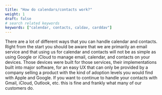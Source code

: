 ```yaml
---
title: "How do calendars/contacts work?"
weight: 1
draft: false
# search related keywords
keywords: ["calendar, contacts, caldav, carddav"]
---
```


There are a lot of different ways that you can handle calendar and contacts. Right from the start you should be aware that we are primarily an email service and that using us for calendar and contacts will not be as simple as using Google or iCloud to manage email, calendar, and contacts on your devices. Those devices were built for those services, their implementations built into major software, for an easy UX that can only be provided by a company selling a product with the kind of adoption levels you would find with Apple and Google. If you want to continue to handle your contacts with Gmail, iCloud, Outlook, etc. this is fine and frankly what many of our customers do.
